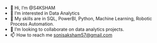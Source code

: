 - 👋 Hi, I’m @S4KSHAM
- 👀 I’m interested in Data Analytics
- 🌱 My skills are in SQL, PowerBI, Python, Machine Learning, Robotic Process Automation.
- 💞️ I’m looking to collaborate on data analytics projects.
- 📫 How to reach me sonisaksham57@gmail.com

<!---
S4KSHAM/S4KSHAM is a ✨ special ✨ repository because its `README.md` (this file) appears on your GitHub profile.
You can click the Preview link to take a look at your changes.
--->

